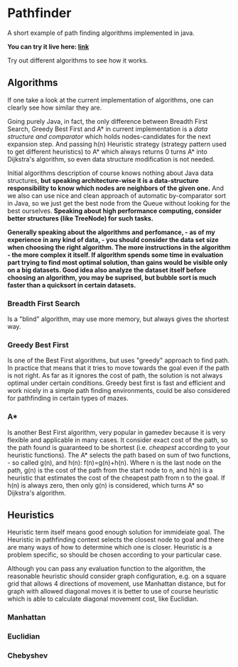 # Pathfinder

A short example of path finding algorithms implemented in java.

**You can try it live here: [link](eugene-smola.net/pathfinder)**

Try out different algorithms to see how it works.

## Algorithms
If one take a look at the current implementation of algorithms, one can clearly see how similar they are.

Going purely Java, in fact, the only difference between Breadth First Search, Greedy Best First and A\* in current implementation is a *data structure and comparator* which holds nodes-candidates for the next expansion step. And passing h(n) Heuristic strategy (strategy pattern used to get different heuristics) to A\* which always returns 0 turns A\* into Dijkstra's algorithm, so even data structure modification is not needed.

Initial algorithms description of course knows nothing about Java data structures, **but speaking architecture-wise it is a data-structure responsibility to know which nodes are neighbors of the given one.** And we also can use nice and clean approach of automatic by-comparator sort in Java, so we just get the best node from the Queue without looking for the best ourselves. **Speaking about high performance computing, consider better structures (like TreeNode) for such tasks.**

**Generally speaking about the algorithms and perfomance, - as of my experience in any kind of data, - you should consider the data set size when choosing the right algorithm. The more instructions in the algorithm - the more complex it itself. If algorithm spends some time in evaluation part trying to find most optimal solution, than gains would be visible only on a big datasets. Good idea also analyze the dataset itself before choosing an algorithm, you may be suprised, but bubble sort is much faster than a quicksort in certain datasets.**


### Breadth First Search
Is a "blind" algorithm, may use more memory, but always gives the shortest way.

### Greedy Best First 
Is one of the Best First algorithms, but uses "greedy" approach to find path. In practice that means that it tries to move towards the goal even if the path is not right. As far as it ignores the cost of path, the solution is not always optimal under certain conditions. Greedy best first is fast and efficient and work nicely in a simple path finding environments, could be also considered for pathfinding in certain types of mazes. 

### A*
Is another Best First algorithm, very popular in gamedev because it is very flexible and applicable in many cases.
It consider exact cost of the path, so the path found is guaranteed to be shortest (i.e. *cheapest* according to your heuristic functions).
The A\* selects the path based on sum of two functions, - so called g(n), and h(n): f(n)=g(n)+h(n).
Where n is the last node on the path, g(n) is the cost of the path from the start node to n, and h(n) is a heuristic that estimates the cost of the cheapest path from n to the goal.
If h(n) is always zero, then only g(n) is considered, which turns A\* so Dijkstra's algorithm.



## Heuristics
Heuristic term itself means good enough solution for immideiate goal. The Heuristic in pathfinding context selects the closest node to goal and there are many ways of how to determine which one is closer.
Heuristic is a problem specific, so should be chosen according to your particular case.

Although you can pass any evaluation function to the algorithm, the reasonable heuristic should consider graph configuration, e.g. on a square grid that allows 4 directions of movement, use Manhattan distance, but for graph with allowed diagonal moves it is better to use of course heuristic which is able to calculate diagonal movement cost, like Euclidian.


### Manhattan
### Euclidian
### Chebyshev
